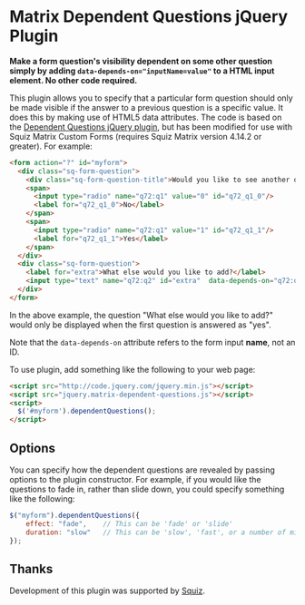 # Matrix Dependent Questions jQuery Plugin

**Make a form question's visibility dependent on some other question simply by adding `data-depends-on="inputName=value"` to a HTML input element. No other code required.**

This plugin allows you to specify that a particular form question should only be
made visible if the answer to a previous question is a specific value. It does this
by making use of HTML5 data attributes. The code is based on the [Dependent Questions jQuery plugin](https://github.com/jrsinclair/jquery-dependent-questions), but has been modified for use with Squiz Matrix Custom Forms (requires Squiz Matrix version 4.14.2 or greater). For example:

`````html
<form action="?" id="myform">
  <div class="sq-form-question">
    <div class="sq-form-question-title">Would you like to see another question?</div>
    <span>
      <input type="radio" name="q72:q1" value="0" id="q72_q1_0"/>
      <label for="q72_q1_0">No</label>
    </span>
    <span>
      <input type="radio" name="q72:q1" value="1" id="q72_q1_1"/>
      <label for="q72_q1_1">Yes</label>
    </span>
  </div>
  <div class="sq-form-question">
    <label for="extra">What else would you like to add?</label>
    <input type="text" name="q72:q2" id="extra"  data-depends-on="q72:q1=1"/>
  </div>
</form>
`````

In the above example, the question "What else would you like to add?" would only be
displayed when the first question is answered as "yes".

Note that the `data-depends-on` attribute refers to the form input **name**, not an ID.

To use plugin, add something like the following to your web page:

`````html
<script src="http://code.jquery.com/jquery.min.js"></script>
<script src="jquery.matrix-dependent-questions.js"></script>
<script>
  $('#myform').dependentQuestions();
</script>
`````
## Options

You can specify how the dependent questions are revealed by passing options to the plugin constructor. For example, if you would like the questions to fade in, rather than slide down, you could specify something like the following:

`````javascript
$("myform").dependentQuestions({
    effect: "fade",    // This can be 'fade' or 'slide'
    duration: "slow"   // This can be 'slow', 'fast', or a number of milliseconds
});
`````

## Thanks

Development of this plugin was supported by [Squiz](http://squiz.com.au).
